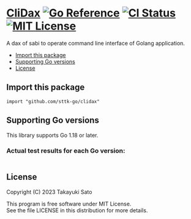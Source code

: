 # [CliDax][repo-url] [![Go Reference][pkg-dev-img]][pkg-dev-url] [![CI Status][ci-img]][ci-url] [![MIT License][mit-img]][mit-url]

A dax of sabi to operate command line interface of Golang application.

- [Import this package](#import)
- [Supporting Go versions](#support-go-version)
- [License](#license)

<a name="import"></a>
## Import this package

```
import "github.com/sttk-go/clidax"
```

<a name="support-go-versions"></a>
## Supporting Go versions

This library supports Go 1.18 or later.

### Actual test results for each Go version:

```
```


<a name="license"></a>
## License

Copyright (C) 2023 Takayuki Sato

This program is free software under MIT License.<br>
See the file LICENSE in this distribution for more details.


[repo-url]: https://github.com/sttk-go/clidax
[pkg-dev-img]: https://pkg.go.dev/badge/github.com/sttk-go/clidax.svg
[pkg-dev-url]: https://pkg.go.dev/github.com/sttk-go/clidax
[ci-img]: https://github.com/sttk-go/clidax/actions/workflows/go.yml/badge.svg?branch=main
[ci-url]: https://github.com/sttk-go/clidax/actions
[mit-img]: https://img.shields.io/badge/license-MIT-green.svg
[mit-url]: https://opensource.org/licenses/MIT

